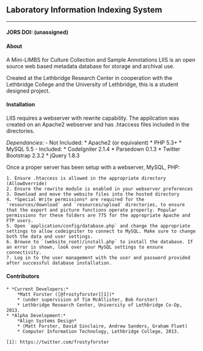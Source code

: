 ## Laboratory Information Indexing System
-----------------------------------------
#### JORS DOI: (unassigned)

#### About

A Mini-LIMBS for Culture Collection and Sample Annotations
LIIS is an open source web based metadata database for storage and archival use.

Created at the Lethbridge Research Center in cooperation with the Lethbridge College and the University of Lethbridge, this is a student designed project.


#### Installation

LIIS requires a webserver with rewrite capability. The application was created on an Apache2 webserver and has .htaccess files included in the directories.

*Dependancies*:
	- Not Included:
		* Apache2 (or equivalent) 
		* PHP 5.3+
		* MySQL 5.5
	- Included:
		* CodeIgniter 2.1.4 
		* Parsedown 0.1.3
		* Twitter Bootstrap 2.3.2
		* jQuery 1.8.3

Once a proper server has been setup with a webserver, MySQL, PHP:

	1. Ensure .htaccess is allowed in the appropriate directory (AllowOverride)
	2. Ensure the rewrite module is enabled in your webserver preferences
	3. Download and move the website files into the hosted directory
	4. *Special Write permissions* are required for the `resources/download` and `resources/upload` directories, to ensure that the export and picture functions operate properly. Popular permissions for these folders are 775 for the appropriate Apache and FTP users.
	5. Open `application/config/database.php` and change the appropriate settings to allow codeigniter to connect to MySQL. Make sure to change both the data and user settings.
	6. Browse to `(website_root)/install.php` to install the database. If an error is shown, look over your MySQL settings to ensure connectivity.
	7. Log in to the user management with the user and password provided after successful database installation.

#### Contributors

	* *Current Developers:*
		*Matt Forster ([@frostyforster][1])*
		* (under supervision of Tim McAllister, Bob Forster)
		* Lethbridge Research Center, University of Lethbridge Co-Op, 2013.
	* *Alpha Development:*
		*Align Systems Design*
		* (Matt Forster, David Sinclaire, Andrew Sanders, Graham Fluet)
		* Computer Information Technology, Lethbridge College, 2013.

	[1]: https://twitter.com/frostyforster
